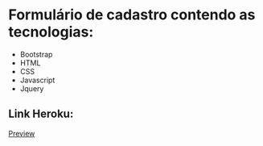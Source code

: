 # Formulário de cadastro contendo as tecnologias:

- Bootstrap
- HTML
- CSS
- Javascript
- Jquery

## Link Heroku:

[Preview](https://overmindform.herokuapp.com/)